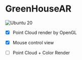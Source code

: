# GreenHouseAR

![Ubuntu 20](https://github.com/github/lacie-life/actions/workflows/main.yml/build-passing.svg)

- [x] Point Cloud render by OpenGL
- [x] Mouse control view
- [ ] Point Cloud + Color Render


